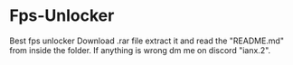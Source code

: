 # Fps-Unlocker
Best fps unlocker
Download .rar file extract it and read the "README.md" from inside the folder.
If anything is wrong dm me on discord "ianx.2".
